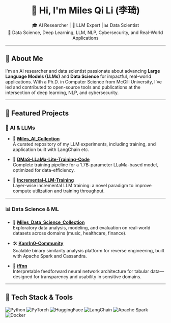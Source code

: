 <h1 align="center">👋 Hi, I'm Miles Qi Li (李琦)</h1>
<p align="center">
  🎓 AI Researcher | 🧠 LLM Expert | 📊 Data Scientist<br>
  🔬 Data Science, Deep Learning, LLM, NLP, Cybersecurity, and Real-World Applications
</p>

---

## 🧠 About Me

I'm an AI researcher and data scientist passionate about advancing **Large Language Models (LLMs)** and **Data Science** for impactful, real-world applications. With a Ph.D. in Computer Science from McGill University, I’ve led and contributed to open-source tools and publications at the intersection of deep learning, NLP, and cybersecurity.

---

## 🚀 Featured Projects

### 🤖 AI & LLMs

- 🧩 [**Miles_AI_Collection**](https://github.com/MilesQLi/Miles_AI_Collection)  
  A curated repository of my LLM experiments, including training, and application built with LangChain etc.

- 🦙 [**DMaS-LLaMa-Lite-Training-Code**](https://github.com/McGill-DMaS/DMaS-LLaMa-Lite-Training-Code)  
  Complete training pipeline for a 1.7B-parameter LLaMa-based model, optimized for data-efficiency.

- 🔁 [**Incremental-LLM-Training**](https://github.com/McGill-DMaS/Incremental-LLM-Training)  
  Layer-wise incremental LLM training: a novel paradigm to improve compute utilization and training throughput.

---

### 📊 Data Science & ML

- 📁 [**Miles_Data_Science_Collection**](https://github.com/MilesQLi/Miles_Data_Science_Collection)  
  Exploratory data analysis, modeling, and evaluation on real-world datasets across domains (music, healthcare, finance).

- 🛠️ [**Kam1n0-Community**](https://github.com/McGill-DMaS/Kam1n0-Community)  
  Scalable binary similarity analysis platform for reverse engineering, built with Apache Spark and Cassandra.

- 🧮 [**iffnn**](https://github.com/MilesQLi/iffnn)  
  Interpretable feedforward neural network architecture for tabular data—designed for transparency and usability in sensitive domains.

---

## 🧰 Tech Stack & Tools

![Python](https://img.shields.io/badge/Python-3.9-blue?logo=python)
![PyTorch](https://img.shields.io/badge/PyTorch-DeepLearning-red?logo=pytorch)
![HuggingFace](https://img.shields.io/badge/HuggingFace-Transformers-yellow?logo=huggingface)
![LangChain](https://img.shields.io/badge/LangChain-LLM%20Apps-9cf?logo=langchain)
![Apache Spark](https://img.shields.io/badge/Apache_Spark-BigData-orange?logo=apachespark)
![Docker](https://img.shields.io/badge/Docker-Containers-blue?logo=docker)



